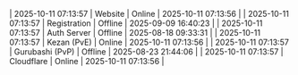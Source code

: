 | 2025-10-11 07:13:57 | Website | Online | 2025-10-11 07:13:56 |
| 2025-10-11 07:13:57 | Registration | Offline | 2025-09-09 16:40:23 |
| 2025-10-11 07:13:57 | Auth Server | Offline | 2025-08-18 09:33:31 |
| 2025-10-11 07:13:57 | Kezan (PvE) | Online | 2025-10-11 07:13:56 |
| 2025-10-11 07:13:57 | Gurubashi (PvP) | Offline | 2025-08-23 21:44:06 |
| 2025-10-11 07:13:57 | Cloudflare | Online | 2025-10-11 07:13:56 |
